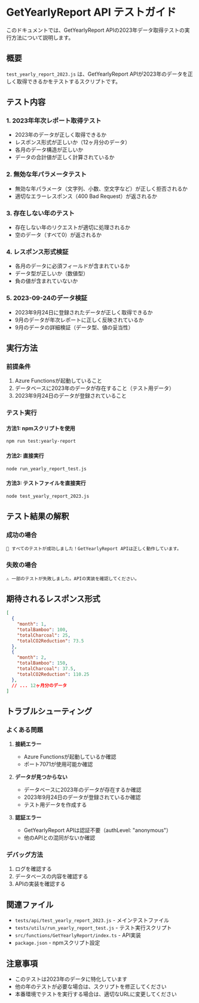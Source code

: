 # GetYearlyReport API テストガイド

このドキュメントでは、GetYearlyReport APIの2023年データ取得テストの実行方法について説明します。

## 概要

`test_yearly_report_2023.js` は、GetYearlyReport APIが2023年のデータを正しく取得できるかをテストするスクリプトです。

## テスト内容

### 1. 2023年年次レポート取得テスト
- 2023年のデータが正しく取得できるか
- レスポンス形式が正しいか（12ヶ月分のデータ）
- 各月のデータ構造が正しいか
- データの合計値が正しく計算されているか

### 2. 無効な年パラメータテスト
- 無効な年パラメータ（文字列、小数、空文字など）が正しく拒否されるか
- 適切なエラーレスポンス（400 Bad Request）が返されるか

### 3. 存在しない年のテスト
- 存在しない年のリクエストが適切に処理されるか
- 空のデータ（すべて0）が返されるか

### 4. レスポンス形式検証
- 各月のデータに必須フィールドが含まれているか
- データ型が正しいか（数値型）
- 負の値が含まれていないか

### 5. 2023-09-24のデータ検証
- 2023年9月24日に登録されたデータが正しく取得できるか
- 9月のデータが年次レポートに正しく反映されているか
- 9月のデータの詳細検証（データ型、値の妥当性）

## 実行方法

### 前提条件
1. Azure Functionsが起動していること
2. データベースに2023年のデータが存在すること（テスト用データ）
3. 2023年9月24日のデータが登録されていること

### テスト実行

#### 方法1: npmスクリプトを使用
```bash
npm run test:yearly-report
```

#### 方法2: 直接実行
```bash
node run_yearly_report_test.js
```

#### 方法3: テストファイルを直接実行
```bash
node test_yearly_report_2023.js
```

## テスト結果の解釈

### 成功の場合
```
🎉 すべてのテストが成功しました！GetYearlyReport APIは正しく動作しています。
```

### 失敗の場合
```
⚠️ 一部のテストが失敗しました。APIの実装を確認してください。
```

## 期待されるレスポンス形式

```json
[
  {
    "month": 1,
    "totalBamboo": 100,
    "totalCharcoal": 25,
    "totalCO2Reduction": 73.5
  },
  {
    "month": 2,
    "totalBamboo": 150,
    "totalCharcoal": 37.5,
    "totalCO2Reduction": 110.25
  },
  // ... 12ヶ月分のデータ
]
```

## トラブルシューティング

### よくある問題

1. **接続エラー**
   - Azure Functionsが起動しているか確認
   - ポート7071が使用可能か確認

2. **データが見つからない**
   - データベースに2023年のデータが存在するか確認
   - 2023年9月24日のデータが登録されているか確認
   - テスト用データを作成する

3. **認証エラー**
   - GetYearlyReport APIは認証不要（authLevel: "anonymous"）
   - 他のAPIとの混同がないか確認

### デバッグ方法

1. ログを確認する
2. データベースの内容を確認する
3. APIの実装を確認する

## 関連ファイル

- `tests/api/test_yearly_report_2023.js` - メインテストファイル
- `tests/utils/run_yearly_report_test.js` - テスト実行スクリプト
- `src/functions/GetYearlyReport/index.ts` - API実装
- `package.json` - npmスクリプト設定

## 注意事項

- このテストは2023年のデータに特化しています
- 他の年のテストが必要な場合は、スクリプトを修正してください
- 本番環境でテストを実行する場合は、適切なURLに変更してください
